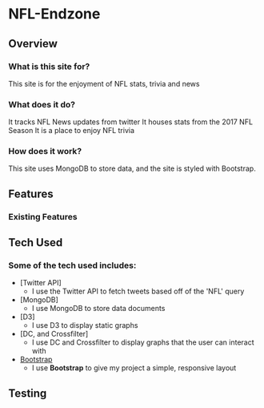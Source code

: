 # NFL-Endzone

## Overview

### What is this site for?

This site is for the enjoyment of NFL stats, trivia and news

### What does it do?

It tracks NFL News updates from twitter
It houses stats from the 2017 NFL Season
It is a place to enjoy NFL trivia

### How does it work?

This site uses MongoDB to store data, and the site is styled with Bootstrap.


## Features

### Existing Features



## Tech Used

### Some of the tech used includes: 
- [Twitter API]
	- I use the Twitter API to fetch tweets based off of the 'NFL' query
- [MongoDB]
	- I use MongoDB to store data documents
- [D3]
	- I use D3 to display static graphs
- [DC, and Crossfilter]
	- I use DC and Crossfilter to display graphs that the user can interact with
- [Bootstrap](http://getbootstrap.com/)
    - I use **Bootstrap** to give my project a simple, responsive layout 

## Testing
